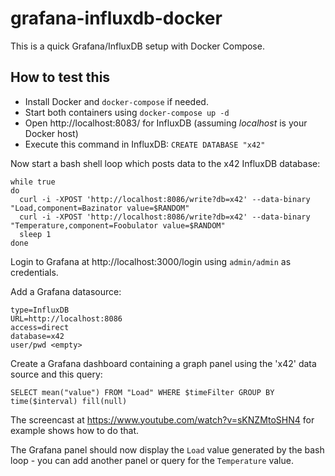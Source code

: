 # grafana-influxdb-docker
This is a quick Grafana/InfluxDB setup with Docker Compose.

## How to test this
* Install Docker and `docker-compose` if needed.
* Start both containers using `docker-compose up -d`
* Open http://localhost:8083/ for InfluxDB (assuming _localhost_ is your Docker host)
* Execute this command in InfluxDB: `CREATE DATABASE "x42"`

Now start a bash shell loop which posts data to the x42 InfluxDB database:

    while true
	do  
	  curl -i -XPOST 'http://localhost:8086/write?db=x42' --data-binary "Load,component=Bazinator value=$RANDOM"
	  curl -i -XPOST 'http://localhost:8086/write?db=x42' --data-binary "Temperature,component=Foobulator value=$RANDOM"
	  sleep 1
	done


Login to Grafana at http://localhost:3000/login using `admin/admin` as credentials.

Add a Grafana datasource:

    type=InfluxDB
    URL=http://localhost:8086
    access=direct
    database=x42
    user/pwd <empty>

Create a Grafana dashboard containing a graph panel using the 'x42' data source and this query:

    SELECT mean("value") FROM "Load" WHERE $timeFilter GROUP BY time($interval) fill(null)
    
The screencast at https://www.youtube.com/watch?v=sKNZMtoSHN4 for example shows how to do that.    

The Grafana panel should now display the `Load` value generated by the bash loop - you can add another panel or query for the `Temperature` value.
